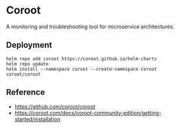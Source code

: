 # Coroot
A monitoring and troubleshooting tool for microservice architectures.

## Deployment
```
helm repo add coroot https://coroot.github.io/helm-charts
helm repo update
helm install --namespace coroot --create-namespace coroot coroot/coroot
```

## Reference
- https://github.com/coroot/coroot
- https://coroot.com/docs/coroot-community-edition/getting-started/installation